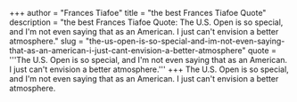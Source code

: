 +++
author = "Frances Tiafoe"
title = "the best Frances Tiafoe Quote"
description = "the best Frances Tiafoe Quote: The U.S. Open is so special, and I'm not even saying that as an American. I just can't envision a better atmosphere."
slug = "the-us-open-is-so-special-and-im-not-even-saying-that-as-an-american-i-just-cant-envision-a-better-atmosphere"
quote = '''The U.S. Open is so special, and I'm not even saying that as an American. I just can't envision a better atmosphere.'''
+++
The U.S. Open is so special, and I'm not even saying that as an American. I just can't envision a better atmosphere.
